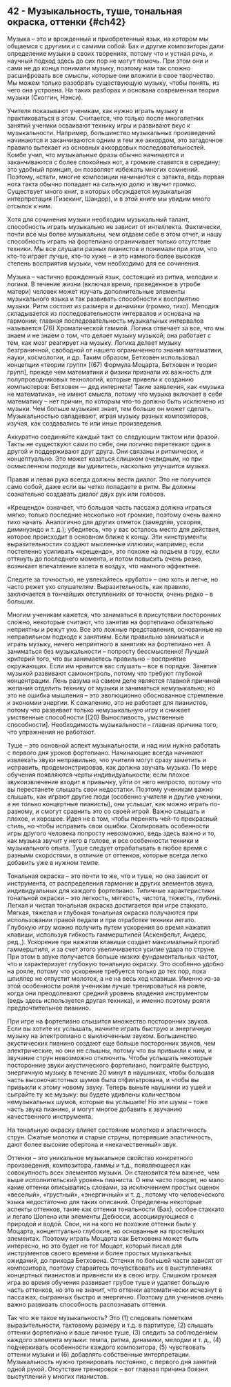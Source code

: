 ## 42 - Музыкальность, туше, тональная окраска, оттенки {#ch42}

Музыка – это и врожденный и приобретенный язык, на котором мы общаемся с другими и с самими собой. Бах и другие композиторы дали определение музыки в своих творениях, потому что и устная речь, и научный подход здесь до сих пор не могут помочь. При этом они и сами не до конца понимали музыку, поэтому нам так сложно расшифровать все смыслы, которые они вложили в свое творчество. Мы можем только разобрать существующую музыку, чтобы понять, из чего она устроена. На таких разборах и основана современная теория музыки (Скоггин, Нэнси).

Учителя показывают ученикам, как нужно играть музыку и практиковаться в этом. Считается, что только после многолетних занятий ученики осваивают технику игры и развивают вкус к музыкальности. Например, большинство музыкальных произведений начинаются и заканчиваются одним и тем же аккордом, это загадочное правило вытекает из основных аккордовых последовательностей. Комбе учил, что музыкальные фразы обычно начинаются и заканчиваются с более спокойных нот, а громкие ставятся в середину; это удобный принцип, он позволяет избежать многих сомнений. Поэтому, кстати, многие композиции начинаются с затакта, ведь первая нота такта обычно попадает на сильную долю и звучит громко. Существует много книг, в которых обсуждается музыкальная интерпретация (Гизекинг, Шандор), и в этой книге мы увидим много отсылок к ним.

Хотя для сочинения музыки необходим музыкальный талант, способность играть музыкально не зависит от интеллекта. Фактически, почти все мы более музыкальны, чем отдаем себе в этом отчет, и нашу способность играть на фортепиано ограничивает только отсутствие техники. Мы все слушали разных пианистов и понимали при этом, что кто-то играет лучше, кто-то хуже – и это намного более высокая степень восприятия музыки, чем необходимо для ее сочинения.

Музыка – частично врожденный язык, состоящий из ритма, мелодии и логики. В течение жизни (включая время, проведенное в утробе матери) человек может изучать дополнительные элементы музыкального языка и так развивать способности к восприятию музыки. Ритм состоит из размера и динамики (громко, тихо). Мелодия складывается из последовательности интервалов и основана на гармонии; главная последовательность музыкальных интервалов называется (76) Хроматической гаммой. Логика отвечает за все, что мы знаем и не знаем о том, что делает музыку музыкой; она работает с тем, как мозг реагирует на музыку. Логика делает музыку безграничной, свободной от нашего ограниченного знания математики, науки, космологии, и др. Таким образом, Бетховен использовал концепции «теории групп» [(67) Формула Моцарта, Бетховен и теория групп], прежде чем математики и физики признали их важность для полупроводниковых технологий, которые привели к созданию компьютеров: Бетховен — дед интернета! Такие заявления, как «музыка не математика», не имеют смысла, потому что музыка включает в себя математику – нет причин, по которым что-то должно быть исключено из музыки. Чем больше музыкант знает, тем больше он может сделать. Музыкальностью овладевают, играя музыку разных композиторов, изучая, как создавались те или иные произведения.

Аккуратно соединяйте каждый такт со следующим тактом или фразой. Такты не существуют сами по себе, они логично перетекают один в другой и поддерживают друг друга. Они связаны и ритмически, и концептуально. Это может казаться слишком очевидным, но при осмысленном подходе вы удивитесь, насколько улучшится музыка.

Правая и левая рука всегда должны вести диалог. Это не получится само собой, даже если вы четко попадаете в ритм. Вы должны сознательно создавать диалог двух рук или голосов.

«Крещендо» означает, что большая часть пассажа должна играться мягко; только последние несколько нот громкие, поэтому очень важно тихо начать. Аналогично для других отметок (замедляя, ускоряя, диминуэндо и т. д.); убедитесь, что у вас осталось место для действия, которое происходит в основном ближе к концу. Эти «инструменты выразительности» создают мысленные иллюзии; например, если постепенно усиливать «крещендо», это похоже на подъем в гору, если оттянуть до последнего момента, и потом повысить очень резко, возникает впечатление взлета в воздух, что намного эффектнее.

Следите за точностью, не увлекайтесь «рубато» – оно хоть и легче, но часто режет ухо слушателям. Выразительность, как правило, заключается в тончайших отступлениях от точности, очень редко – в больших.

Многим ученикам кажется, что заниматься в присутствии посторонних сложно, некоторые считают, что занятия на фортепиано обязательно неприятны и режут ухо. Все это ложные представления, основанные на неправильном подходе к занятиям. Если правильно заниматься и играть музыку, ничего неприятного в занятиях на фортепиано нет. А заниматься без музыкальности – попросту бессмысленно! Лучший критерий того, что вы занимаетесь правильно – восприятие окружающих. Если им нравится вас слушать – все в порядке. Занятия музыкой развивают самоконтроль, потому что требуют глубокой концентрации. Лень разума на самом деле является главной причиной желания отделить технику от музыки и заниматься немузыкально; но это не ошибка мышления – это эволюционно обоснованное стремление к экономии энергии. К сожалению, это не работает для пианистов, потому что развивает только немузыкальную игру и снижает умственные способности [(20) Выносливость, умственные способности]. Необходимость музыкальности – главная причина того, что упражнения не работают.

Туше – это основной аспект музыкальности, и над ним нужно работать с первого дня уроков фортепиано. Начинающие всегда начинают извлекать звуки неправильно, что учителя могут сразу заметить и исправить, продемонстрировав, как должна звучать музыка. По мере обучения появляются черты индивидуальности; если плохое звукоизвлечение входит в привычку, уйти от него непросто, потому что вы перестанете слышать свои недостатки. Поэтому ученикам важно слышать, как играют другие люди (особенно учителя и другие ученики, а не только концертные пианисты), они услышат, как можно играть по-разному, и смогут сравнить это со своей игрой. Важно слышать и плохое, и хорошее. Идея не в том, чтобы перенять чей-то прекрасный стиль, но чтобы исправить свои ошибки. Скопировать особенности игры другого человека попросту невозможно, ведь здесь важно и то, как музыка звучит у него в голове, и все особенности техники и музыкального опыта. Туше следует отрабатывать в любое время с разными скоростями, в отличие от оттенков, которые всегда легко добавить уже в нужном темпе.

Тональная окраска – это почти то же, что и туше, но она зависит от инструмента, от распределения гармоник и других элементов звука, индивидуальных для каждого фортепиано. Типичные характеристики тональной окраски – это легкость, мягкость, чистота, тяжесть, глубина. Легкая и чистая тональная окраска достигается при игре стаккато. Мягкая, тяжелая и глубокая тональная окраска получаются при использовании правой педали и при отработке техники легато. Глубокую игру можно получить путем ускорения во время нажатия клавиши, используя гибкость гаммерштилей (Аскенфельт, Андерс, ред.,). Ускорение при нажатии клавиши создает максимальный прогиб гаммерштиля, и за счет этого увеличивается усилие удара по струне. При этом в звуке получается больше низких фундаментальных частот, что и характеризует глубокую тональную окраску. Это особенно удобно на рояле, потому что ускорение требуется только до тех пор, пока шпиллер не отпустит молоток, а не на весь ход клавиши. Именно из-за этой особенности рояля ученикам лучше тренироваться на рояле, когда они преодолевают средний уровень владения инструментом (ведь здесь используется другая техника), и именно поэтому рояли предпочтительнее пианино.

При игре на фортепиано слышится множество посторонних звуков. Если вы хотите их услышать, начните играть быструю и энергичную музыку на электропиано с выключенным звуком. Большинство акустических пианино создают еще больше посторонних звуков, чем электрические, но они не слышны, потому что вы привыкли к ним, и звучание струн невозможно отключить. Чтобы услышать некоторые посторонние звуки акустического фортепиано, поиграйте быструю, энергичную музыку в течение 20 минут в наушниках, чтобы большая часть высокочастотных шумов была отфильтрована, и чтобы вы привыкли к этому новому звуку. Теперь выньте наушники из ушей и сыграйте ту же музыку: вы будете удивлены количеством немузыкальных шумов, которые вы услышите! Но эти шумы – тоже часть звука пианино, и могут многое добавить к звучанию качественного инструмента.

На тональную окраску влияет состояние молотков и эластичность струн. Сжатые молотки и старые струны, потерявшие эластичность, дают более высокие обертона и «некачественный» звук.

Оттенки – это уникальное музыкальное свойство конкретного произведения, композитора, гаммы и т.д., появляющееся как совокупность всех элементов музыки. Он становится тем важнее, чем выше исполнительский уровень пианиста. О нем часто говорят, но мало какие оттенки описывались словами, за исключением простых оценок «веселый», «грустный», «энергичный» и т. д., потому что человеческого языка недостаточно для таких описаний. Определены некоторые аспекты оттенков, такие как оттенки тональности (Бах), особое стаккато и легато Шопена или элементы Дебюсси, ассоциирующиеся с природой и водой. Свои, ни на кого не похожие оттенки были у Моцарта, концептуально глубокие, но основанные на простейших элементах. Поэтому играть Моцарта как Бетховена может быть интересно, но это будет не тот Моцарт, который писал для инструментов своего времени и более простых музыкальных ожиданий, до прихода Бетховена. Оттенки по большей части зависят от композитора, поэтому старайтесь почувствовать их в выступлениях концертных пианистов и привнести их в свою игру. Слишком громкая игра во время обучения развивает грубое туше и удаляет большую часть оттенков, но это не значит, что оттенки автоматически исчезнут в пассажах, сыгранных быстро и энергично. Поэтому для учеников очень важно развивать способность распознавать оттенки.

Так что же такое музыкальность? Это (1) следовать пометкам выразительности, тактовому размеру и т.д. в партитуре, (2) слышать оттенки фортепиано и ваше личное туше, (3) следить за соблюдением каждого элемента музыки: темпа, ритма, динамики, мелодии и т. д., (4) подчеркивать особенности каждого композитора, (5) чувствовать оттенки музыки и (6) добавлять собственные интерпретации. Музыкальность нужно тренировать постоянно, с первого дня занятий одной рукой. Отсутствие тренировок – вот главная причина боязни выступлений у многих пианистов.
